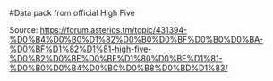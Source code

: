#Data pack from official High Five

Source: https://forum.asterios.tm/topic/431394-%D0%B4%D0%B0%D1%82%D0%B0%D0%BF%D0%B0%D0%BA-%D0%BF%D1%82%D1%81-high-five-%D0%B2%D0%BE%D0%BF%D1%80%D0%BE%D1%81-%D0%B0%D0%B4%D0%BC%D0%B8%D0%BD%D1%83/